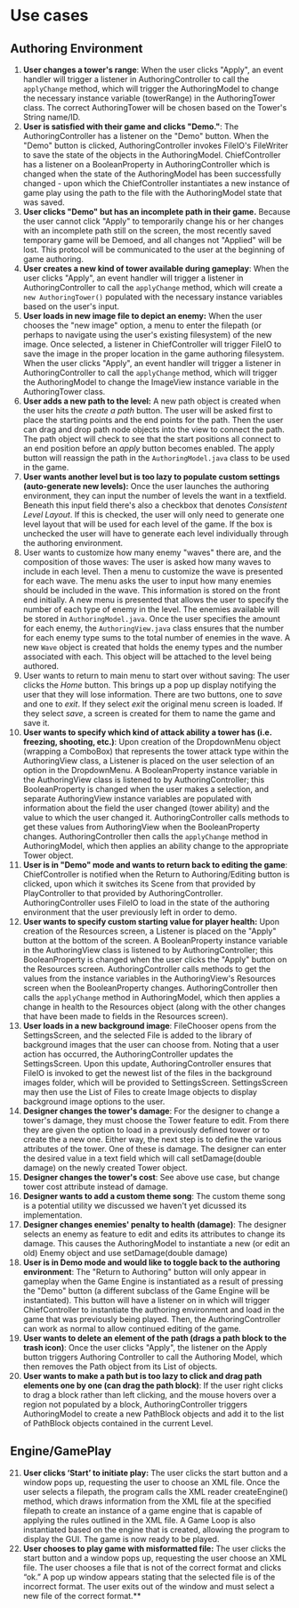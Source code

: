 # Use cases
## Authoring Environment
1. **User changes a tower's range**: When the user clicks "Apply", an event handler will trigger a listener in AuthoringController to call the `applyChange` method, which will trigger the AuthoringModel to change the necessary instance variable (towerRange) in the AuthoringTower class. The correct AuthoringTower will be chosen based on the Tower's String name/ID.
2. **User is satisfied with their game and clicks "Demo."**: The AuthoringController has a listener on the "Demo" button. When the "Demo" button is clicked, AuthoringController invokes FileIO's FileWriter to save the state of the objects in the AuthoringModel. ChiefController has a listener on a BooleanProperty in AuthoringController which is changed when the state of the AuthoringModel has been successfully changed - upon which the ChiefController instantiates a new instance of game play using the path to the file with the AuthoringModel state that was saved. 
3. **User clicks "Demo" but has an incomplete path in their game.** Because the user cannot click "Apply" to temporarily change his or her changes with an incomplete path still on the screen, the most recently saved temporary game will be Demoed, and all changes not "Applied" will be lost. This protocol will be communicated to the user at the beginning of game authoring.
4.  **User creates a new kind of tower available during gameplay**: When the user clicks "Apply", an event handler will trigger a listener in AuthoringController to call the `applyChange` method, which will create a `new AuthoringTower()` populated with the necessary instance variables based on the user's input. 
5.  **User loads in new image file to depict an enemy:** When the user chooses the "new image" option, a menu to enter the filepath (or perhaps to navigate using the user's existing filesystem) of the new image. Once selected, a listener in ChiefController will trigger FileIO to save the image in the proper location in the game authoring filesystem. When the user clicks "Apply", an event handler will trigger a listener in AuthoringController to call the `applyChange` method, which will trigger the AuthoringModel to change the ImageView instance variable in the AuthoringTower class.  
6.  **User adds a new path to the level:** A new path object is created when the user hits the _create a path_ button. The user will be asked first to place the starting points and the end points for the path. Then the user can drag and drop path node objects into the view to connect the path. The path object will check to see that the start positions all connect to an end position before an _apply_ button becomes enabled. The apply button will reassign the path in the `AuthoringModel.java` class to be used in the game.
7.  **User wants another level but is too lazy to populate custom settings (auto-generate new levels):** Once the user launches the authoring environment, they can input the number of levels the want in a textfield. Beneath this input field there's also a checkbox that denotes _Consistent Level Layout_. If this is checked, the user will only need to generate one level layout that will be used for each level of the game. If the box is unchecked the user will have to generate each level individually through the authoring environment. 
8.  User wants to customize how many enemy "waves" there are, and the composition of those waves: The user is asked how many waves to include in each level. Then a menu to customize the wave is presented for each wave. The menu asks the user to input how many enemies should be included in the wave. This information is stored on the front end initially. A new menu is presented that allows the user to specify the number of each type of enemy in the level. The enemies available will be stored in `AuthoringModel.java`. Once the user specifies the amount for each enemy, the `AuthoringView.java` class ensures that the number for each enemy type sums to the total number of enemies in the wave. A new `Wave` object is created that holds the enemy types and the number associated with each. This object will be attached to the level being authored. 
9. User wants to return to main menu to start over without saving: The user clicks the _Home_ button. This brings up a pop up display notifying the user that they will lose information. There are two buttons, one to _save_ and one to _exit_. If they select _exit_ the original menu screen is loaded. If they select _save_, a screen is created for them to name the game and save it. 
10. **User wants to specify which kind of attack ability a tower has (i.e. freezing, shooting, etc.)**: Upon creation of the DropdownMenu object (wrapping a ComboBox) that represents the tower attack type within the AuthoringView class, a Listener is placed on the user selection of an option in the DropdownMenu. A BooleanProperty instance variable in the AuthoringView class is listened to by AuthoringController; this BooleanProperty is changed when the user makes a selection, and separate AuthoringView instance variables are populated with information about the field the user changed (tower ability) and the value to which the user changed it. AuthoringController calls methods to get these values from AuthoringView when the BooleanProperty changes. AuthoringController then calls the `applyChange` method in AuthoringModel, which then applies an ability change to the appropriate Tower object.  
11. **User is in "Demo" mode and wants to return back to editing the game**: ChiefController is notified when the Return to Authoring/Editing button is clicked, upon which it switches its Scene from that provided by PlayController to that provided by AuthoringController. AuthoringController uses FileIO to load in the state of the authoring environment that the user previously left in order to demo. 
12. **User wants to specify custom starting value for player health:** Upon creation of the Resources screen, a Listener is placed on the "Apply" button at the bottom of the screen. A BooleanProperty instance variable in the AuthoringView class is listened to by AuthoringController; this BooleanProperty is changed when the user clicks the "Apply" button on the Resources screen. AuthoringController calls methods to get the values from the instance variables in the AuthoringView's Resources screen when the BooleanProperty changes. AuthoringController then calls the `applyChange` method in AuthoringModel, which then applies a change in health to the Resources object (along with the other changes that have been made to fields in the Resources screen).  
13. **User loads in a new background image**: FileChooser opens from the SettingsScreen, and the selected File is added to the library of background images that the user can choose from. Noting that a user action has occurred, the AuthoringController updates the SettingsScreen. Upon this update, AuthoringController ensures that FileIO is invoked to get the newest list of the files in the background images folder, which will be provided to SettingsScreen. SettingsScreen may then use the List of Files to create Image objects to display background image options to the user. 
14. **Designer changes the tower's damage**: For the designer to change a tower's damage, they must choose the Tower feature to edit. From there they are given the option to load in a previously defined tower or to create the a new one. Either way, the next step is to define the various attributes of the tower. One of these is damage. The designer can enter the desired value in a text field which will call setDamage(double damage) on the newly created Tower object.
15. **Designer changes the tower's cost**: See above use case, but change tower cost attribute instead of damage.
16. **Designer wants to add a custom theme song**: The custom theme song is a potential utility we discussed we haven't yet dicussed its implementation.
17. **Designer changes enemies' penalty to health (damage)**: The designer selects an enemy as feature to edit and edits its attributes to change its damage. This causes the AuthoringModel to instantiate a new (or edit an old) Enemy object and use setDamage(double damage)
18. **User is in Demo mode and would like to toggle back to the authoring environment**: The "Return to Authoring" button will only appear in gameplay when the Game Engine is instantiated as a result of pressing the "Demo" button (a different subclass of the Game Engine will be instantiated). This button will have a listener on in which will trigger ChiefController to instantiate the authoring environment and load in the game that was previously being played. Then, the AuthoringController can work as normal to allow continued editing of the game.
19. **User wants to delete an element of the path (drags a path block to the trash icon)**: Once the user clicks "Apply", the listener on the Apply button triggers Authoring Controller to call the Authoring Model, which then removes the Path object from its List of objects. 
20. **User wants to make a path but is too lazy to click and drag path elements one by one (can drag the path block)**: If the user right clicks to drag a block rather than left clicking, and the mouse hovers over a region not populated by a block, AuthoringController triggers AuthoringModel to create a new PathBlock objects and add it to the list of PathBlock objects contained in the current Level.

## Engine/GamePlay
21. **User clicks ‘Start’ to initiate play:** The user clicks the start button and a window pops up, requesting the user to choose an XML file. Once the user selects a filepath, the program calls the XML reader createEngine() method, which draws information from the XML file at the specified filepath to create an instance of a game engine that is capable of applying the rules outlined in the XML file. A Game Loop is also instantiated based on the engine that is created, allowing the program to display the GUI. The game is now ready to be played.
22. **User chooses to play game with misformatted file:** The user clicks the start button and a window pops up, requesting the user choose an XML file. The user chooses a file that is not of the correct format and clicks “ok.” A pop up window appears stating that the selected file is of the incorrect format. The user exits out of the window and must select a new file of the correct format.**